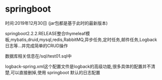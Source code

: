 # springboot



时间:2019年12月30日	(jar包都是基于此时的最新版本)

springboot2.2.2.RELEASE整合thymeleaf模板,mybatis,druid,mysql,redis,RabbitMQ,异步任务,定时任务,邮件任务,Logback日志等...并完成简单的CRUD操作

数据库相关信息在/sql/test01.sql中

logback-spring.xml这个配置文件是logback的高级功能,很多具体的配置并不清楚,可以直接删掉,使用 springboot 默认的日志配置